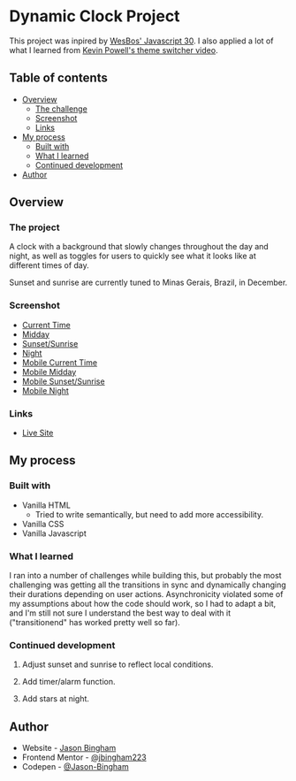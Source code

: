 # Dynamic Clock Project

This project was inpired by [WesBos' Javascript 30](https://courses.wesbos.com/account/access/63985b7440307fbbde58a022/view/194130581). 
I also applied a lot of what I learned from [Kevin Powell's theme switcher video](https://www.youtube.com/watch?v=fyuao3G-2qg).

## Table of contents

- [Overview](#overview)
  - [The challenge](#the-challenge)
  - [Screenshot](#screenshot)
  - [Links](#links)
- [My process](#my-process)
  - [Built with](#built-with)
  - [What I learned](#what-i-learned)
  - [Continued development](#continued-development)
- [Author](#author)

## Overview

### The project

A clock with a background that slowly changes throughout the day and night, as well as toggles for users to quickly see what it looks like at different times of day. 

Sunset and sunrise are currently tuned to Minas Gerais, Brazil, in December.

### Screenshot

- [Current Time](./screenshots/currentTime.png)
- [Midday](./screenshots/midday.png)
- [Sunset/Sunrise](./screenshots/sunsetSunrise.png)
- [Night](./screenshots/night.png)
- [Mobile Current Time](./screenshots/mobileCurrentTime.png)
- [Mobile Midday](./screenshots/mobileMidday.png)
- [Mobile Sunset/Sunrise](./screenshots/mobileSunsetSunrise.png)
- [Mobile Night](./screenshots/mobileNight.png)

### Links

- [Live Site](https://jason-bingham.github.io/WesBos/Clock/index.html)

## My process

### Built with

- Vanilla HTML
  - Tried to write semantically, but need to add more accessibility.
- Vanilla CSS
- Vanilla Javascript

### What I learned

I ran into a number of challenges while building this, but probably the most challenging was getting all the transitions in sync and dynamically changing their durations depending on user actions. Asynchronicity violated some of my assumptions about how the code should work, so I had to adapt a bit, and I'm still not sure I understand the best way to deal with it ("transitionend" has worked pretty well so far).

### Continued development

1. Adjust sunset and sunrise to reflect local conditions.

2. Add timer/alarm function.

3. Add stars at night.

## Author

- Website - [Jason Bingham](https://jason-bingham.github.io)
- Frontend Mentor - [@jbingham223](https://www.frontendmentor.io/profile/jbingham223)
- Codepen - [@Jason-Bingham](https://codepen.io/Jason-Bingham)
